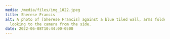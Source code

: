 ```yaml
---
media: /media/files/img_1022.jpeg
title: Sherese Francis
alt: A photo of [Sherese Francis] against a blue tiled wall, arms folded,
  looking to the camera from the side.
date: 2022-06-08T10:44:00-0500
---
```

